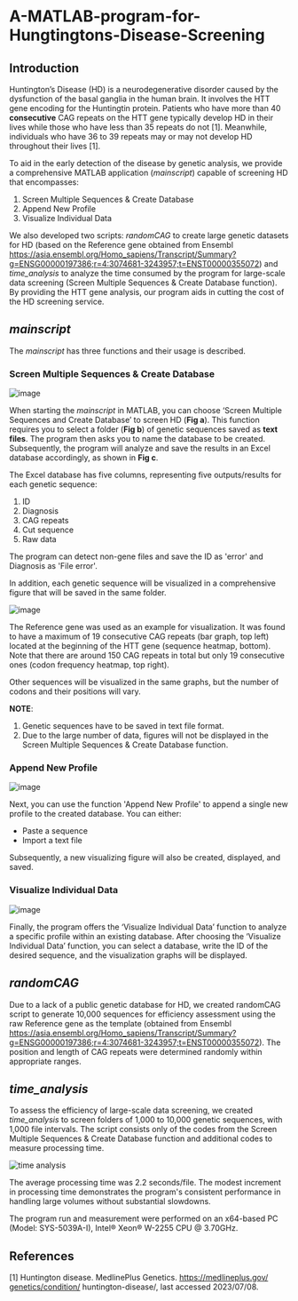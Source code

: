 # A-MATLAB-program-for-Hungtingtons-Disease-Screening

## Introduction
Huntington’s Disease (HD) is a neurodegenerative disorder caused by the dysfunction of the basal ganglia in the human brain. It involves the HTT gene encoding for the Huntingtin protein. Patients who have more than 40 **consecutive** CAG repeats on the HTT gene typically develop HD in their lives while those who have less than 35 repeats do not [1]. Meanwhile, individuals who have 36 to 39 repeats may or may not develop HD throughout their lives [1].

To aid in the early detection of the disease by genetic analysis, we provide a comprehensive MATLAB application (_mainscript_) capable of screening HD that encompasses:
1. Screen Multiple Sequences & Create Database
2. Append New Profile
3. Visualize Individual Data

We also developed two scripts: _randomCAG_ to create large genetic datasets for HD (based on the Reference gene obtained from Ensembl https://asia.ensembl.org/Homo_sapiens/Transcript/Summary?g=ENSG00000197386;r=4:3074681-3243957;t=ENST00000355072) and _time_analysis_ to analyze the time consumed by the program for large-scale data screening (Screen Multiple Sequences & Create Database function).
By providing the HTT gene analysis, our program aids in cutting the cost of the HD screening service.

## _mainscript_
The _mainscript_ has three functions and their usage is described.
### Screen Multiple Sequences & Create Database

![image](https://github.com/trangthyy/A-MATLAB-program-for-Hungtingtons-Disease-Screening/assets/139542244/b28e7a60-db01-432a-bcec-40aa1332733d)

When starting the _mainscript_ in MATLAB, you can choose ‘Screen Multiple Sequences and Create Database’ to screen HD (**Fig a**). This function requires you to select a folder (**Fig b**) of genetic sequences saved as **text files**. The program then asks you to name the database to be created. Subsequently, the program will analyze and save the results in an Excel database accordingly, as shown in **Fig c**. 

The Excel database has five columns, representing five outputs/results for each genetic sequence:
1. ID
2. Diagnosis
3. CAG repeats
4. Cut sequence
5. Raw data

The program can detect non-gene files and save the ID as 'error' and Diagnosis as 'File error'. 

In addition, each genetic sequence will be visualized in a comprehensive figure that will be saved in the same folder.

![image](https://github.com/trangthyy/A-MATLAB-program-for-Hungtingtons-Disease-Screening/assets/139542244/d2461a05-6ebe-4b64-821c-08164429b59e)

The Reference gene was used as an example for visualization. It was found to have a maximum of 19 consecutive CAG repeats (bar graph, top left) located at the beginning of the HTT gene (sequence heatmap, bottom). Note that there are around 150 CAG repeats in total but only 19 consecutive ones (codon frequency heatmap, top right).

Other sequences will be visualized in the same graphs, but the number of codons and their positions will vary.

**NOTE**:
1. Genetic sequences have to be saved in text file format.
2. Due to the large number of data, figures will not be displayed in the Screen Multiple Sequences & Create Database function.

### Append New Profile

![image](https://github.com/trangthyy/A-MATLAB-program-for-Hungtingtons-Disease-Screening/assets/139542244/1860e11c-191d-45c9-bdbf-924ae3c4d9c2)

Next, you can use the function 'Append New Profile' to append a single new profile to the created database. You can either:
* Paste a sequence
* Import a text file

Subsequently, a new visualizing figure will also be created, displayed, and saved.

### Visualize Individual Data

![image](https://github.com/trangthyy/A-MATLAB-program-for-Hungtingtons-Disease-Screening/assets/139542244/6d208736-0001-460d-aaaa-5feeb3fa9817)

Finally, the program offers the ‘Visualize Individual Data’ function to analyze a specific profile within an existing database. After choosing the ‘Visualize Individual Data’ function, you can select a database, write the ID of the desired sequence, and the visualization graphs will be displayed.

## _randomCAG_
Due to a lack of a public genetic database for HD, we created randomCAG script to generate 10,000 sequences for efficiency assessment using the raw Reference gene as the template (obtained from Ensembl https://asia.ensembl.org/Homo_sapiens/Transcript/Summary?g=ENSG00000197386;r=4:3074681-3243957;t=ENST00000355072). The position and length of CAG repeats were determined randomly within appropriate ranges.

## _time_analysis_
To assess the efficiency of large-scale data screening, we created _time_analysis_ to screen folders of 1,000 to 10,000 genetic sequences, with 1,000 file intervals. The script consists only of the codes from the Screen Multiple Sequences & Create Database function and additional codes to measure processing time.

![time analysis](https://github.com/trangthyy/A-MATLAB-program-for-Hungtingtons-Disease-Screening/assets/139542244/593fd834-fb3b-4afd-b468-f7eacf5d82f4)

The average processing time was 2.2 seconds/file. The modest increment in processing time demonstrates the program's consistent performance in handling large volumes without substantial slowdowns.

The program run and measurement were performed on an x64-based PC (Model: SYS-5039A-I), Intel® Xeon® W-2255 CPU @ 3.70GHz.

## References
[1] Huntington disease. MedlinePlus Genetics. https://medlineplus.gov/‌genetics/condition/‌ h‌untington-disease/, last accessed 2023/07/08.

